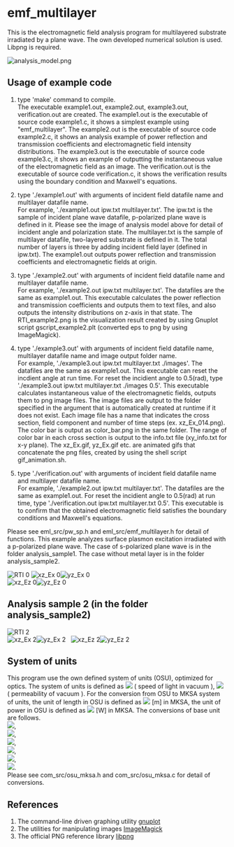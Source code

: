 # emf_multilayer  

This is the electromagnetic field analysis program for multilayered substrate irradiated by a plane wave. 
The own developed numerical solution is used. Libpng is required. 

![analysis_model.png](analysis_model.png "analysis_model")  

## Usage of example code  

1. type 'make' command to compile.  
   The executable example1.out, example2.out, example3.out, verification.out are created.
   The example1.out is the executable of source code example1.c, it shows a simplest example using "emf_multilayer".
   The example2.out is the executable of source code example2.c, it shows an analysis example of power reflection and transmission coefficients and electromagnetic field intensity distributions.
   The example3.out is the executable of source code example3.c, it shows an example of outputting the instantaneous value of the electromagnetic field as an image.
   The verification.out is the executable of source code verification.c, it shows the verification results using the boundary condition and Maxwell's equations.

2. type './example1.out' with arguments of incident field datafile name and multilayer datafile name.  
   For example, './example1.out ipw.txt multilayer.txt'. 
   The ipw.txt is the sample of incident plane wave datafile, p-polarized plane wave is defined in it. 
   Please see the image of analysis model above for detail of incident angle and polarization state. 
   The multilayer.txt is the sample of multilayer datafile, two-layered substrate is defined in it. 
   The total number of layers is three by adding incident field layer (defined in ipw.txt). 
   The example1.out outputs power reflection and transmission coefficients and electromagnetic fields at origin. 
   
3. type './example2.out' with arguments of incident field datafile name and multilayer datafile name.  
   For example, './example2.out ipw.txt multilayer.txt'. The datafiles are the same as example1.out. 
   This executable calculates the power reflection and transmission coefficients and outputs them to text files, 
   and also outputs the intensity distributions on z-axis in that state. 
   The RTI_example2.png is the visualization result created by using Gnuplot script gscript_example2.plt (converted eps to png by using ImageMagick).

4. type './example3.out' with arguments of incident field datafile name, multilayer datafile name and image output folder name.  
   For example, './example3.out ipw.txt multilayer.txt ./images'. The datafiles are the same as example1.out. 
   This executable can reset the incdient angle at run time. 
   For reset the incidient angle to 0.5(rad), type './example3.out ipw.txt multilayer.txt ./images 0.5'.
   This executable calculates instantaneous value of the electromagnetic fields, outputs them to png image files.
   The image files are output to the folder specified in the argument that is automatically created at runtime if it does not exist.
   Each image file has a name that indicates the cross section, field component and number of time steps (ex. xz_Ex_014.png). 
   The color bar is output as color_bar.png in the same folder. 
   The range of color bar in each cross section is output to the info.txt file (xy_info.txt for x-y plane). 
   The xz_Ex.gif, yz_Ex.gif etc. are animated gifs that concatenate the png files, created by using the shell script  gif_animation.sh.  
   
5. type './verification.out' with arguments of incident field datafile name and multilayer datafile name.  
   For example, './example2.out ipw.txt multilayer.txt'. The datafiles are the same as example1.out. 
   For reset the incidient angle to 0.5(rad) at run time, type './verification.out ipw.txt multilayer.txt 0.5'.
   This executable is to confirm that the obtained electromagnetic field satisfies the boundary conditions and Maxwell's equations.  

Please see eml_src/pw_sp.h and eml_src/emf_multilayer.h for detail of functions. 
This example analyzes surface plasmon excitation irradiated with a p-polarized plane wave.
The case of s-polarized plane wave is in the folder analysis_sample1. 
The case without metal layer is in the folder analysis_sample2. 

![RTI 0](RTI_example2.png "results for p-polarized plane wave (RTI_example2.png)") 
![xz_Ex 0](xz_Ex.gif "instantaneous value of the E_x on x-z plane (xz_Ex.gif)")![yz_Ex 0](yz_Ex.gif "instantaneous value of the E_x on y-z plane (yz_Ex.gif)")  
![xz_Ez 0](xz_Ez.gif "instantaneous value of the E_z on x-z plane (xz_Ez.gif)")![yz_Ez 0](yz_Ez.gif "instantaneous value of the E_z on y-z plane (yz_Ez.gif)")  


## Analysis sample 2 (in the folder analysis_sample2)  

![RTI 2](analysis_sample2/RTI_example2.png "results for p-polarized plane wave (analysis_sample2/RTI_example2.png)")  
![xz_Ex 2](analysis_sample2/xz_Ex.gif "instantaneous value of the E_x on x-z plane (analysis_sample2/xz_Ex.gif)")![yz_Ex 2](analysis_sample2/yz_Ex.gif "instantaneous value of the E_x on y-z plane (analysis_sample2/yz_Ex.gif)")  
![xz_Ez 2](analysis_sample2/xz_Ez.gif "instantaneous value of the E_z on x-z plane (analysis_sample2/xz_Ez.gif)")![yz_Ez 2](analysis_sample2/yz_Ez.gif "instantaneous value of the E_z on y-z plane (analysis_sample2/yz_Ez.gif)")  


## System of units

This program use the own defined system of units (OSU), optimized for optics. 
The system of units is defined as <img src="https://latex.codecogs.com/gif.latex?c_0=1"> ( speed of light in vacuum ), 
<img src="https://latex.codecogs.com/gif.latex?\mu_0=1"> ( permeability of vacuum ). 
For the conversion from OSU to MKSA system of units, the unit of length in OSU is defined as 
<img src="https://latex.codecogs.com/gif.latex?1\times10^{-6}"> [m] in MKSA, the unit of power in OSU is defined as
<img src="https://latex.codecogs.com/gif.latex?1\times10^{-3}"> [W] in MKSA. The conversions of base unit are follows.  
<img src="https://latex.codecogs.com/gif.latex?a=1\times10^{-6}">,  
<img src="https://latex.codecogs.com/gif.latex?b=1\times10^{-3}">,  
<img src="https://latex.codecogs.com/gif.latex?a\,\mathrm{[m]}=1\,\mathrm{[L]}">,  
<img src="https://latex.codecogs.com/gif.latex?\frac{ab}{c_0^3}\,\mathrm{[kg]}=1\,\mathrm{[M]}">,  
<img src="https://latex.codecogs.com/gif.latex?\frac{a}{c_0}\,\mathrm{[s]}=1\,\mathrm{[T]}">,  
<img src="https://latex.codecogs.com/gif.latex?\sqrt{\frac{b}{c_0\mu_0}}\,\mathrm{[A]}=1\,\mathrm{[I]}">.  
Please see com_src/osu_mksa.h and com_src/osu_mksa.c for detail of conversions.


## References  

1. The command-line driven graphing utility [gnuplot](http://www.gnuplot.info/)  
2. The utilities for manipulating images [ImageMagick](https://imagemagick.org/)  
3. The official PNG reference library [libpng](http://www.libpng.org/pub/png/libpng.html)  
